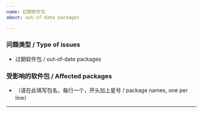 ```yaml
---
name: 过期软件包
about: out-of-date packages

---
```


### 问题类型 / Type of issues

* 过期软件包 / out-of-date packages

### 受影响的软件包 / Affected packages

* （请在此填写包名，每行一个，开头加上星号 / package names, one per line）

----

